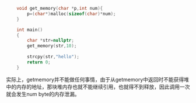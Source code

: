 

```c++
	void get_memory(char *p,int num){
		p=(char*)malloc(sizeof(char)*num);
	}

	int main()
	{
		char *str=nullptr;
		get_memory(str,10);
		
		strcpy(str,"hello");
		return 0;
	}	

```

实际上，getmemory并不能做任何事情，由于从getmemory中返回时不能获得堆中的内存的地址，那块堆内存也就不能继续引用，也就得不到释放，因此调用一次就会发生num byte的内存泄漏。
